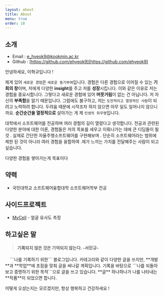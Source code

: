 ```yaml
---
layout: about
title: About
menu: true
order: 10
---
```


## 소개

- Email : [e_hyeok9@kookmin.ac.kr](e_hyeok9@kookmin.ac.kr)
- Github : [https://github.com/ehyeok9](https://github.com/ehyeok9)

안녕하세요, 이혁규입니다 !

제게 있어 ```새로운 경험```은 ```새로운 동기부여```입니다. 경험은 다른 경험으로 이어질 수 있는 **기회의 창**이며, 저에게 다양한 **insight**를 주고 저를 **성장**시킵니다. 이와 같은 이유로 저는 경험을 중요시합니다. 그렇다고 새로운 경험에 있어 **머뭇거림**이 없는 건 아닙니다. 저 자신의 **부족함**을 알기 때문입니다. 그럼에도 불구하고, 저는 ```도전적이고 열정적인 사람```이 되려고 노력하려 합니다. 두려움 때문에 시작조차 하지 않으면 아무 일도 일어나지 않으니까요. **순간순간을 열정적으로** 살아가는 게 제 ```인생의 좌우명```입니다.

대학에서 소프트웨어를 전공하며 여러 경험의 길이 열렸다고 생각합니다. 전공과 관련된 다양한 분야에 대한 이론, 경험들은 저의 목표를 세우고 이뤄나가는 데에  큰 디딤돌이 될 것 . 실제로 간단한 자율주행소프트웨어를 구현해보며  .
단순히 소프트웨어라는 범위에 제한 된 것이 아니라 여러 경험을 융합하여 .제가 느끼는 가치를 전달해주는 사람이 되고 싶습니다.

다양한 경험을 쌓아가는게 목표이다


## 약력

- 국민대학교 소프트웨어융합대학 소프트웨어학부 전공

## 사이드프로젝트

- [MyCell](https://github.com/ehyeok9/MyCell) - 얼굴 유사도 측정

## 하고싶은 말
<blockquote><h4>기록되지 않은 것은 기억되지 않는다.  -서민규-  </h4></blockquote>
&nbsp;&nbsp;&nbsp;&nbsp;```나를 기록하기 위한``` 블로그입니다. 카테고리와 같이 다양한 글을 쓰지만, **개발**과 **학업**에 초점을 맞춰 글을 써나갈 계획입니다. 기록을 바탕으로 ```나를 되돌아보고 증명하기 위한 목적```으로 글을 쓰고 있습니다. **글** 하나하나가 나를 나타내는 **작품**이 되었으면 합니다.

어떻게 오셨는지는 모르겠지만, 항상 행복하고 건강하세요 !

